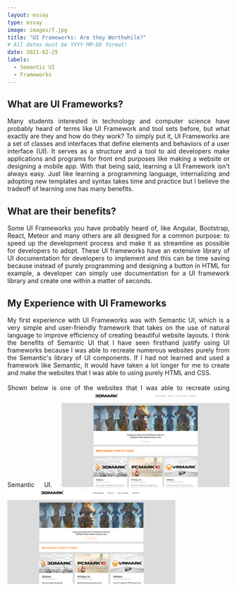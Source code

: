```yaml
---
layout: essay
type: essay
image: images/f.jpg
title: "UI Frameworks: Are they Worthwhile?"
# All dates must be YYYY-MM-DD format!
date: 2021-02-25
labels:
  - Semantic UI
  - Frameworks
---
```


## What are UI Frameworks?

<p align="justify">Many students interested in technology and computer science have probably heard of terms like UI Framework and tool sets before, but what exactly are they and how do they work? To simply put it, UI Frameworks are a set of classes and interfaces that define elements and behaviors of a user interface (UI). It serves as a structure and a tool to aid developers make applications and programs for front end purposes like making a website or designing a mobile app. With that being said, learning a UI Framework isn't always easy. Just like learning a programming language, internalizing and adopting new templates and syntax takes time and practice but I believe the tradeoff of learning one has many benefits.

## What are their benefits?

<p align="justify">Some UI Frameworks you have probably heard of, like Angular, Bootstrap, React, Meteor and many others are all designed for a common purpose: to speed up the development process and make it as streamline as possible for developers to adopt. These UI frameworks have an extensive library of UI documentation for developers to implement and this can be time saving because instead of purely programming and designing a button in HTML for example, a developer can simply use documentation for a UI framework library and create one within a matter of seconds.

## My Experience with UI Frameworks

<p align="justify">My first experience with UI Frameworks was with Semantic UI, which is a very simple and user-friendly framework that takes on the use of natural language to improve efficiency of creating beautiful website layouts. I think the benefits of Semantic UI that I have seen firsthand justify using UI frameworks because I was able to recreate numerous websites purely from the Semantic's library of UI components. If I had not learned and used a framework like Semantic, It would have taken a lot longer for me to create and make the websites that I was able to using purely HTML and CSS.
<br></br>
Shown below is one of the websites that I was able to recreate using Semantic UI.

<img class="ui left floated image" src="../images/3dmark1.png">
<img class="ui right floated image" src="../images/3dmark2.png">

